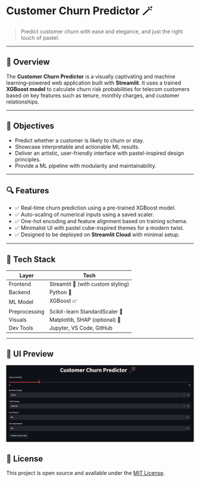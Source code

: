 # Customer Churn Predictor 🪄

> Predict customer churn with ease and elegance, and just the right touch of pastel.

---

## 🧠 Overview

The **Customer Churn Predictor** is a visually captivating and machine learning–powered web application built with **Streamlit**. It uses a trained **XGBoost model** to calculate churn risk probabilities for telecom customers based on key features such as tenure, monthly charges, and customer relationships.

---

## 🎯 Objectives

- Predict whether a customer is likely to churn or stay.
- Showcase interpretable and actionable ML results.
- Deliver an artistic, user-friendly interface with pastel-inspired design principles.
- Provide a ML pipeline with modularity and maintainability.

---

## 🔍 Features

- ✅ Real-time churn prediction using a pre-trained XGBoost model.
- ✅ Auto-scaling of numerical inputs using a saved scaler.
- ✅ One-hot encoding and feature alignment based on training schema.
- ✅ Minimalist UI with pastel cube-inspired themes for a modern twist.
- ✅ Designed to be deployed on **Streamlit Cloud** with minimal setup.

---

## 🧩 Tech Stack

| Layer        | Tech                                 |
|--------------|--------------------------------------|
| Frontend     | Streamlit 🧼 (with custom styling)   |
| Backend      | Python 🐍                            |
| ML Model     | XGBoost 📈                           |
| Preprocessing| Scikit-learn StandardScaler 🧪       |
| Visuals      | Matplotlib, SHAP (optional) 🎨       |
| Dev Tools    | Jupyter, VS Code, GitHub             |

---

## 🎨 UI Preview

<p align="center">
  <img src="Screenshot 2025-06-18 193726.png" alt="UI Screenshot" width="800"/>
</p>

## 📄 License

This project is open source and available under the [MIT License](LICENSE).
